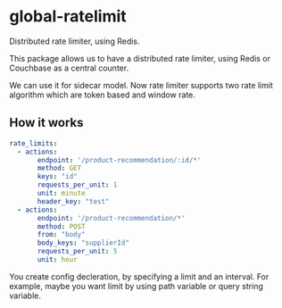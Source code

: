 # global-ratelimit
Distributed rate limiter, using Redis.

This package allows us to have a distributed rate limiter, using Redis or Couchbase as a central counter.

We can use it for sidecar model. Now rate limiter supports two rate limit algorithm which are token based and window rate.

## How it works


```yaml 
rate_limits:
  - actions:
       endpoint: '/product-recommendation/:id/*'
       method: GET
       keys: "id"
       requests_per_unit: 1
       unit: minute
       header_key: "test"
  - actions:
       endpoint: '/product-recommendation/*'
       method: POST
       from: "body"
       body_keys: "supplierId"
       requests_per_unit: 5
       unit: hour
```

You create config decleration, by specifying a limit and an interval. For example, maybe you want limit by using path variable or query string variable.

